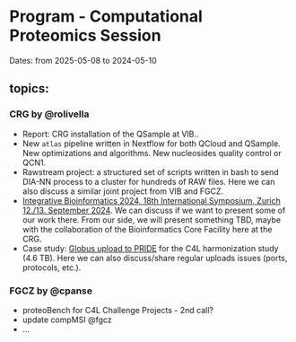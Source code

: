 # Program - Computational Proteomics Session


Dates: from 2025-05-08 to 2024-05-10<br>


## topics:

### CRG by @rolivella

* Report: CRG installation of the QSample at VIB..
* New `atlas` pipeline written in Nextflow for both QCloud and QSample. New optimizations and algorithms. New nucleosides quality control or QCN1.  
* Rawstream project: a structured set of scripts written in bash to send DIA-NN process to a cluster for hundreds of RAW files. Here we can also discuss a similar joint project from VIB and FGCZ. 
* [Integrative Bioinformatics 2024, 18th International Symposium, Zurich 12./13. September 2024](http://ib2024.ch). We can discuss if we want to present some of our work there. From our side, we will present something TBD, maybe with the collaboration of the Bioinformatics Core Facility here at the CRG.  
* Case study: [Globus upload to PRIDE](https://www.ebi.ac.uk/pride/markdownpage/globus) for the C4L harmonization study (4.6 TB). Here we can also discuss/share regular uploads issues (ports, protocols, etc.). 


### FGCZ by @cpanse
* proteoBench for C4L Challenge Projects - 2nd call?
* update compMSI @fgcz
* ...
